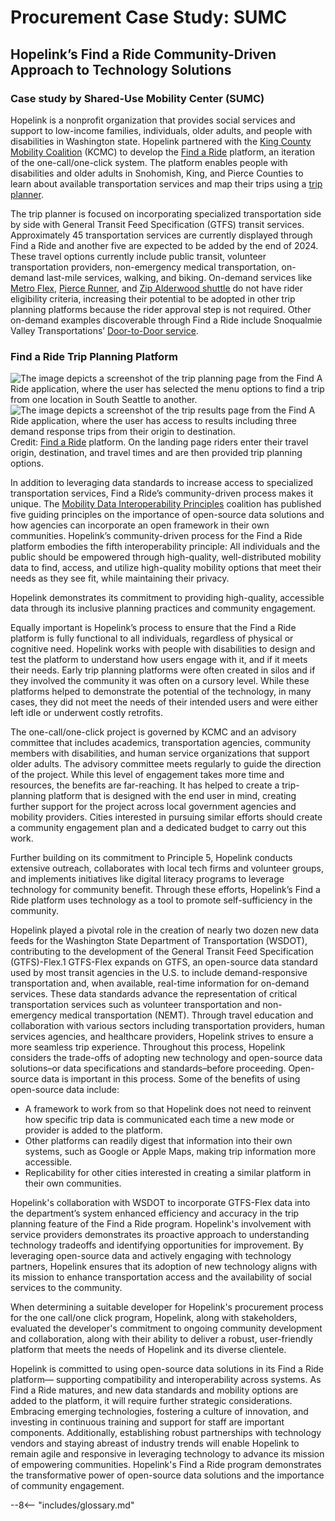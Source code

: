 # Procurement Case Study: SUMC

## Hopelink’s Find a Ride Community-Driven Approach to Technology Solutions

### Case study by Shared-Use Mobility Center (SUMC)

Hopelink is a nonprofit organization that provides social services and support to low-income families, individuals, older adults, and people with disabilities in Washington state.  Hopelink partnered with the [King County Mobility Coalition](https://www.kcmobility.org/) (KCMC) to develop the [Find a Ride](https://www.kcmobility.org/ococ) platform, an iteration of the one-call/one-click system. The platform enables people with disabilities and older adults in Snohomish, King, and Pierce Counties to learn about available transportation services and map their trips using a [trip planner](https://www.findaride.org/tripplanner). 

The trip planner is focused on incorporating specialized transportation side by side with General Transit Feed Specification (GTFS) transit services. Approximately 45 transportation services are currently displayed through Find a Ride and another five are expected to be added by the end of 2024. These travel options currently include public transit, volunteer transportation providers, non-emergency medical transportation, on-demand last-mile services, walking, and biking. On-demand services like [Metro Flex](https://kingcounty.gov/en/dept/metro/travel-options/metro-flex), [Pierce Runner](https://www.piercetransit.org/Runner/), and [Zip Alderwood shuttle](https://www.communitytransit.org/services/zip-alderwood-shuttle) do not have rider eligibility criteria, increasing their potential to be adopted in other trip planning platforms because the rider approval step is not required. Other on-demand examples discoverable through Find a Ride include Snoqualmie Valley Transportations’ [Door-to-Door service](https://svtbus.org/door-to-door/). 

### Find a Ride Trip Planning Platform
![The image depicts a screenshot of the trip planning page from the Find A Ride application, where the user has selected the menu options to find a trip from one location in South Seattle to another.](../../assets/images/Find_A_Ride_1.png "Find A Ride 1")
![The image depicts a screenshot of the trip results page from the Find A Ride application, where the user has access to results including three demand response trips from their origin to destination.](../../assets/images/Find_A_Ride_2.png "Find A Ride 2")
Credit:  [Find a Ride](https://www.kcmobility.org/ococ) platform. On the landing page riders enter their travel origin, destination, and travel times and are then provided trip planning options.

In addition to leveraging data standards to increase access to specialized transportation services, Find a Ride’s community-driven process makes it unique. The [Mobility Data Interoperability Principles](https://www.interoperablemobility.org/) coalition has published five guiding principles on the importance of open-source data solutions and how agencies can incorporate an open framework in their own communities. Hopelink’s community-driven process for the Find a Ride platform embodies the fifth interoperability principle:
All individuals and the public should be empowered through high-quality, well-distributed mobility data to find, access, and utilize high-quality mobility options that meet their needs as they see fit, while maintaining their privacy.

Hopelink demonstrates its commitment to providing high-quality, accessible data through its inclusive planning practices and community engagement. 

Equally important is Hopelink’s process to ensure that the Find a Ride platform is fully functional to all individuals, regardless of physical or cognitive need.  Hopelink works with people with disabilities to design and test the platform to understand how users engage with it, and if it meets their needs. Early trip planning platforms were often created in silos and if they involved the community it was often on a cursory level. While these platforms helped to demonstrate the potential of the technology, in many cases, they did not meet the needs of their intended users and were either left idle or underwent costly retrofits.  

The one-call/one-click project is governed by KCMC and an advisory committee that includes academics, transportation agencies, community members with disabilities, and human service organizations that support older adults. The advisory committee meets regularly to guide the direction of the project.
While this level of engagement takes more time and resources, the benefits are far-reaching. It has helped to create a trip-planning platform that is designed with the end user in mind, creating further support for the project across local government agencies and mobility providers. Cities interested in pursuing similar efforts should create a community engagement plan and a dedicated budget to carry out this work.

Further building on its commitment to Principle 5, Hopelink conducts extensive outreach, collaborates with local tech firms and volunteer groups, and implements initiatives like digital literacy programs to leverage technology for community benefit. Through these efforts, Hopelink’s Find a Ride platform uses technology as a tool to promote self-sufficiency in the community. 

Hopelink played a pivotal role in the creation of nearly two dozen new data feeds for the Washington State Department of Transportation (WSDOT), contributing to the development of the General Transit Feed Specification (GTFS)-Flex.1 GTFS-Flex expands on GTFS, an open-source data standard used by most transit agencies in the U.S. to include demand-responsive transportation and, when available, real-time information for on-demand services. These data standards advance the representation of critical transportation services such as volunteer transportation and non-emergency medical transportation (NEMT). Through travel education and collaboration with various sectors including transportation providers, human services agencies, and healthcare providers, Hopelink strives to ensure a more seamless trip experience. Throughout this process, Hopelink considers the trade-offs of adopting new technology and open-source data solutions–or data specifications and standards–before proceeding.
Open-source data is important in this process. Some of the benefits of using open-source data include: 
- A framework to work from so that Hopelink does not need to reinvent how specific trip data is communicated each time a new mode or provider is added to the platform. 
- Other platforms can readily digest that information into their own systems, such as Google or Apple Maps, making trip information more accessible.
- Replicability for other cities interested in creating a similar platform in their own communities. 

Hopelink's collaboration with WSDOT to incorporate GTFS-Flex data into the department’s system enhanced efficiency and accuracy in the trip planning feature of the Find a Ride program. Hopelink's involvement with service providers demonstrates its proactive approach to understanding technology tradeoffs and identifying opportunities for improvement. By leveraging open-source data and actively engaging with technology partners, Hopelink ensures that its adoption of new technology aligns with its mission to enhance transportation access and the availability of social services to the community. 

When determining a suitable developer for Hopelink's procurement process for the one call/one click program, Hopelink, along with stakeholders, evaluated the developer's commitment to ongoing community development and collaboration, along with their ability to deliver a robust, user-friendly platform that meets the needs of Hopelink and its diverse clientele.

Hopelink is committed to using open-source data solutions in its Find a Ride platform— supporting compatibility and interoperability across systems. As Find a Ride matures, and new data standards and mobility options are added to the platform, it will require further strategic considerations. Embracing emerging technologies, fostering a culture of innovation, and investing in continuous training and support for staff are important components. Additionally, establishing robust partnerships with technology vendors and staying abreast of industry trends will enable Hopelink to remain agile and responsive in leveraging technology to advance its mission of empowering communities. Hopelink's Find a Ride program demonstrates the transformative power of open-source data solutions and the importance of community engagement.



--8<-- "includes/glossary.md"
